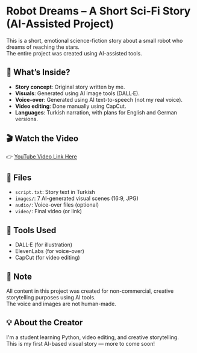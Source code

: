 # Robot Dreams – A Short Sci-Fi Story (AI-Assisted Project)

This is a short, emotional science-fiction story about a small robot who dreams of reaching the stars.  
The entire project was created using AI-assisted tools.

## 🎨 What’s Inside?

- **Story concept**: Original story written by me.
- **Visuals**: Generated using AI image tools (DALL·E).
- **Voice-over**: Generated using AI text-to-speech (not my real voice).
- **Video editing**: Done manually using CapCut.
- **Languages**: Turkish narration, with plans for English and German versions.

## 🎬 Watch the Video

👉 [YouTube Video Link Here](https://youtu.be/iPcCggrXcqU?si=Rqg3T2MXeyAPzSTI)

## 📁 Files

- `script.txt`: Story text in Turkish  
- `images/`: 7 AI-generated visual scenes (16:9, JPG)  
- `audio/`: Voice-over files (optional)  
- `video/`: Final video (or link)

## 🤖 Tools Used

- DALL·E (for illustration)
- ElevenLabs (for voice-over)
- CapCut (for video editing)

## 📌 Note

All content in this project was created for non-commercial, creative storytelling purposes using AI tools.  
The voice and images are not human-made.

## 💡 About the Creator

I'm a student learning Python, video editing, and creative storytelling.  
This is my first AI-based visual story — more to come soon!

